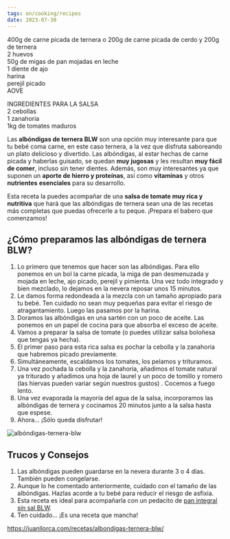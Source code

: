 ```yaml
---
tags: on/cooking/recipes
date: 2023-07-30
---
```


400g de carne picada de ternera o 200g de carne picada de cerdo y 200g de ternera  
2 huevos  
50g de migas de pan mojadas en leche  
1 diente de ajo  
harina  
perejil picado  
AOVE  
  
INGREDIENTES PARA LA SALSA  
2 cebollas  
1 zanahoria  
1kg de tomates maduros

Las **albóndigas de ternera BLW** son una opción muy interesante para que tu bebé coma carne, en este caso ternera, a la vez que disfruta saboreando un plato delicioso y divertido. Las albóndigas, al estar hechas de carne picada y haberlas guisado, se quedan **muy jugosas** y les resultan **muy fácil de comer**, incluso sin tener dientes. Además, son muy interesantes ya que suponen un **aporte de hierro y proteínas**, así como **vitaminas** y otros **nutrientes** **esenciales** para su desarrollo.

Esta receta la puedes acompañar de una **salsa de tomate muy rica y nutritiva** que hará que las albóndigas de ternera sean una de las recetas más completas que puedas ofrecerle a tu peque. ¡Prepara el babero que comenzamos!

## ¿Cómo preparamos las albóndigas de ternera BLW?

1. Lo primero que tenemos que hacer son las albóndigas. Para ello ponemos en un bol la carne picada, la miga de pan desmenuzada y mojada en leche, ajo picado, perejil y pimienta. Una vez todo integrado y bien mezclado, lo dejamos en la nevera reposar unos 15 minutos.
2. Le damos forma redondeada a la mezcla con un tamaño apropiado para tu bebé. Ten cuidado no sean muy pequeñas para evitar el riesgo de atragantamiento. Luego las pasamos por la harina.
3. Doramos las albóndigas en una sartén con un poco de aceite. Las ponemos en un papel de cocina para que absorba el exceso de aceite.
4. Vamos a preparar la salsa de tomate (o puedes utilizar salsa boloñesa que tengas ya hecha).
5. El primer paso para esta rica salsa es pochar la cebolla y la zanahoria que habremos picado previamente.
6. Simultáneamente, escaldamos los tomates, los pelamos y trituramos.
7. Una vez pochada la cebolla y la zanahoria, añadimos el tomate natural ya triturado y añadimos una hoja de laurel y un poco de tomillo y romero (las hiervas pueden variar según nuestros gustos) . Cocemos a fuego lento.
8. Una vez evaporada la mayoría del agua de la salsa, incorporamos las albóndigas de ternera y cocinamos 20 minutos junto a la salsa hasta que espese.
9. Ahora… ¡Sólo queda disfrutar!

![albóndigas-ternera-blw](https://juanllorca.com/wp-content/uploads/2023/02/albondigas-ternera-blw.webp)

## Trucos y Consejos

1. Las albóndigas pueden guardarse en la nevera durante 3 o 4 días. También pueden congelarse.
2. Aunque lo he comentado anteriormente, cuidado con el tamaño de las albóndigas. Hazlas acorde a tu bebé para reducir el riesgo de asfixia.
3. Esta receta es ideal para acompañarla con un pedacito de [pan integral sin sal BLW](https://juanllorca.com/recetas/pan-integral-sin-sal-blw/).
4. Ten cuidado… ¡Es una receta que mancha!

https://juanllorca.com/recetas/albondigas-ternera-blw/